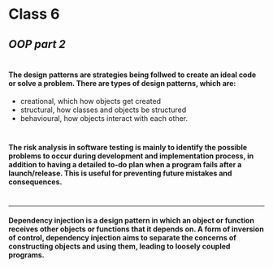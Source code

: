 # Class 6
##  _OOP part 2_
# 
#### The **design patterns** are strategies being follwed to create an ideal code or solve a problem. There are types of design patterns, which are: 
* creational, which how objects get created
* structural, how classes and objects be structured
* behavioural, how objects interact with each other.
#
#### The **risk analysis** in software testing is mainly to identify the possible problems to occur during development and implementation process, in addition to having a detailed to-do plan when a program fails after a launch/release. This is useful for preventing future mistakes and consequences.
#
**** 
#### **Dependency injection**  is a design pattern in which an object or function receives other objects or functions that it depends on. A form of inversion of control, dependency injection aims to separate the concerns of constructing objects and using them, leading to loosely coupled programs.
